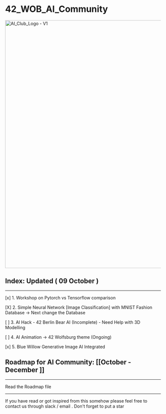# 42_WOB_AI_Community
<img src="https://github.com/mdabir1203/42_WOB_AI_Community/assets/66947064/df2f3443-f549-480f-b079-113b0154b6fc" alt="AI_Club_Logo - V1" style="width: 800px;">


## Index: Updated ( 09 October )
-------------------------------------------------------------------------------------------------------------------------------------------------------------------------------------------------
[x]  1. Workshop on Pytorch vs Tensorflow comparison

[X]  2. Simple Neural Network [Image Classification] with MNIST Fashion Database -> Next change the Database

[ ]  3. AI Hack - 42 Berlin Bear AI (Incomplete) - Need Help with 3D Modelling 

[ ]  4. AI Animation -> 42 Wolfsburg theme (Ongoing)

[x]  5. Blue Willow Generative Image AI Integrated
   
## Roadmap for AI Community: [[October - December ]]
----------------------------------------------------------------------------------------------------------------------------------------------------------------------------------------

Read the Roadmap file

----------------------------------------------------------------------------------------------------------------------------------------------------------------------------------------
 If you have read or got inspired from this somehow please feel free to contact us through slack / email .  Don't forget to put a star 

